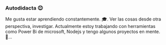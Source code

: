 ### Autodidacta :blush:

Me gusta estar aprendiendo constantemente. :mortar_board:. Ver las cosas desde otra perspectiva, investigar.
Actualmente estoy trabajando con herramientas como Power Bi de microsoft, Nodejs y tengo algunos proyectos en mente. :rocket:...

